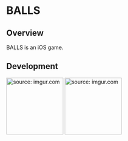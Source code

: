 # BALLS

## Overview
BALLS is an iOS game.

## Development
<a href="https://imgur.com/Vn0CTjB"><img src="https://i.imgur.com/Vn0CTjB.gif" title="source: imgur.com" width="150"/></a>
<a href="https://imgur.com/EGYuokG"><img src="https://i.imgur.com/EGYuokG.gif" title="source: imgur.com" width="150"/></a>
